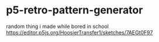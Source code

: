 # p5-retro-pattern-generator
random thing i made while bored in school
https://editor.p5js.org/HoosierTransfer1/sketches/7AEGt0F97
